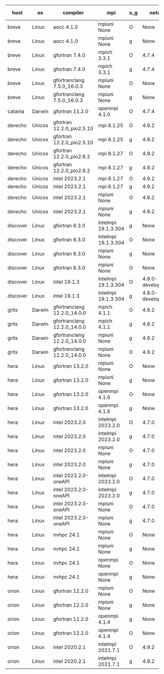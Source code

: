 

| host     | os       | compiler                              | mpi                      | o_g        | netcdf        | build       | u_pass          | u_fail          | s_pass            | s_fail            | e_pass             | e_fail             | nuopc_pass       | nuopc_fail       | artifacts link          |
|----------|----------|---------------------------------------|--------------------------|------------|---------------|-------------|-----------------|-----------------|-------------------|-------------------|--------------------|--------------------|------------------|------------------|-------------------------|
| breve | Linux | aocc 4.1.0 | mpiuni None  | O | None  | PASS | 12502 | 26 | 8 | 0 | 44 | 0 | None | None | <a href="https://github.com/esmf-org/esmf-test-artifacts/tree/8c2434bea36de4fdf9aa6ec62dd0c1ecd007fa54/develop/aocc/4.1.0/O/mpiuni/None" target="_blank">8c2434b</a> | 
| breve | Linux | aocc 4.1.0 | mpiuni None  | g | None  | PASS | 12502 | 26 | 8 | 0 | 44 | 0 | None | None | <a href="https://github.com/esmf-org/esmf-test-artifacts/tree/0a4c627419a312e44c00db596e3676081be20b9e/develop/aocc/4.1.0/g/mpiuni/None" target="_blank">0a4c627</a> | 
| breve | Linux | gfortran 7.4.0 | mpich 3.3.1  | O | 4.7.4  | PASS | 14198 | 0 | 50 | 0 | 81 | 0 | 56 | 0 | <a href="https://github.com/esmf-org/esmf-test-artifacts/tree/cbc7a61efb7bbad349a18c62eb39713f63bc0040/develop/gfortran/7.4.0/O/mpich/3.3.1" target="_blank">cbc7a61</a> | 
| breve | Linux | gfortran 7.4.0 | mpich 3.3.1  | g | 4.7.4  | PASS | None | None | None | None | None | None | None | None | <a href="https://github.com/esmf-org/esmf-test-artifacts/tree/5a5f5ac5e906a9872de16dde4f26f68c68f49780/develop/gfortran/7.4.0/g/mpich/3.3.1" target="_blank">5a5f5ac</a> | 
| breve | Linux | gfortranclang 7.5.0_16.0.3 | mpiuni None  | O | None  | PASS | 12528 | 0 | 8 | 0 | 44 | 0 | None | None | <a href="https://github.com/esmf-org/esmf-test-artifacts/tree/a50a40c538af66865578994307e1d379bf9cdb70/develop/gfortranclang/7.5.0_16.0.3/O/mpiuni/None" target="_blank">a50a40c</a> | 
| breve | Linux | gfortranclang 7.5.0_16.0.3 | mpiuni None  | g | None  | PASS | 12528 | 0 | 8 | 0 | 44 | 0 | None | None | <a href="https://github.com/esmf-org/esmf-test-artifacts/tree/1c61edfdf202c5c52880974e8365d748baab8f54/develop/gfortranclang/7.5.0_16.0.3/g/mpiuni/None" target="_blank">1c61edf</a> | 
| catania | Darwin | gfortran 11.2.0 | openmpi 4.1.0  | O | 4.7.4  | PASS | 14195 | 3 | 50 | 0 | 81 | 0 | 56 | 0 | <a href="https://github.com/esmf-org/esmf-test-artifacts/tree/1aece8df02aee59f150c40511121336b23f977a4/develop/gfortran/11.2.0/O/openmpi/4.1.0" target="_blank">1aece8d</a> | 
| derecho | Unicos | gfortran 12.2.0_pio2.5.10 | mpi 8.1.25  | O | 4.9.2  | PASS | None | None | None | None | None | None | None | None | <a href="https://github.com/esmf-org/esmf-test-artifacts/tree/d12af5d0956a36cf65651f58f8be4e81bb503248/develop/gfortran/12.2.0_pio2.5.10/O/mpi/8.1.25" target="_blank">d12af5d</a> | 
| derecho | Unicos | gfortran 12.2.0_pio2.5.10 | mpi 8.1.25  | g | 4.9.2  | PASS | None | None | None | None | None | None | None | None | <a href="https://github.com/esmf-org/esmf-test-artifacts/tree/3d169c8b30f90209dd24f773e3316b94d605b8e1/develop/gfortran/12.2.0_pio2.5.10/g/mpi/8.1.25" target="_blank">3d169c8</a> | 
| derecho | Unicos | gfortran 12.2.0_pio2.6.2 | mpi 8.1.27  | O | 4.9.2  | PASS | None | None | None | None | None | None | None | None | <a href="https://github.com/esmf-org/esmf-test-artifacts/tree/f24f2e0d533ef12ac4ba69242de18b1fbafd3a71/develop/gfortran/12.2.0_pio2.6.2/O/mpi/8.1.27" target="_blank">f24f2e0</a> | 
| derecho | Unicos | gfortran 12.2.0_pio2.6.2 | mpi 8.1.27  | g | 4.9.2  | PASS | None | None | None | None | None | None | None | None | <a href="https://github.com/esmf-org/esmf-test-artifacts/tree/bf918e45a9081345e2ea41090c2c995dea22a9b9/develop/gfortran/12.2.0_pio2.6.2/g/mpi/8.1.27" target="_blank">bf918e4</a> | 
| derecho | Unicos | intel 2023.2.1 | mpi 8.1.27  | O | 4.9.2  | PASS | None | None | None | None | None | None | None | None | <a href="https://github.com/esmf-org/esmf-test-artifacts/tree/7b77a7ed58cea5f75703efaab4c1d3eed3c7b40c/develop/intel/2023.2.1/O/mpi/8.1.27" target="_blank">7b77a7e</a> | 
| derecho | Unicos | intel 2023.2.1 | mpi 8.1.27  | g | 4.9.2  | PASS | None | None | None | None | None | None | None | None | <a href="https://github.com/esmf-org/esmf-test-artifacts/tree/65ceaa1aa3593541a474bca978cfa60c325a42d6/develop/intel/2023.2.1/g/mpi/8.1.27" target="_blank">65ceaa1</a> | 
| derecho | Unicos | intel 2023.2.1 | mpiuni None  | O | 4.9.2  | PASS | None | None | None | None | None | None | None | None | <a href="https://github.com/esmf-org/esmf-test-artifacts/tree/bb65d9fcf45f41c2e62619c4866bc9ba90fa5863/develop/intel/2023.2.1/O/mpiuni/None" target="_blank">bb65d9f</a> | 
| derecho | Unicos | intel 2023.2.1 | mpiuni None  | g | 4.9.2  | PASS | None | None | None | None | None | None | None | None | <a href="https://github.com/esmf-org/esmf-test-artifacts/tree/d8dae9fbe3fb6092070a8dbe1f883aab489fffe3/develop/intel/2023.2.1/g/mpiuni/None" target="_blank">d8dae9f</a> | 
| discover | Linux | gfortran 8.3.0 | intelmpi 19.1.3.304  | g | None  | PASS | None | None | None | None | None | None | None | None | <a href="https://github.com/esmf-org/esmf-test-artifacts/tree/d04e6a691a07f566cd5a6e3798725412531dfafa/develop/gfortran/8.3.0/g/intelmpi/19.1.3.304" target="_blank">d04e6a6</a> | 
| discover | Linux | gfortran 8.3.0 | intelmpi 19.1.3.304  | O | None  | PASS | 14183 | 15 | 50 | 0 | 81 | 0 | 56 | 0 | <a href="https://github.com/esmf-org/esmf-test-artifacts/tree/610b495addcff8106c56380fee90b2179487258c/develop/gfortran/8.3.0/O/intelmpi/19.1.3.304" target="_blank">610b495</a> | 
| discover | Linux | gfortran 8.3.0 | mpiuni None  | g | None  | PASS | None | None | None | None | None | None | None | None | <a href="https://github.com/esmf-org/esmf-test-artifacts/tree/d5a8b725649316ee84a6d39dfca78b3cbce1fbd3/develop/gfortran/8.3.0/g/mpiuni/None" target="_blank">d5a8b72</a> | 
| discover | Linux | gfortran 8.3.0 | mpiuni None  | O | None  | PASS | 12528 | 0 | 8 | 0 | 44 | 0 | None | None | <a href="https://github.com/esmf-org/esmf-test-artifacts/tree/1da208ba85e2b8187ae2542ca705e913db2816cd/develop/gfortran/8.3.0/O/mpiuni/None" target="_blank">1da208b</a> | 
| discover | Linux | intel 19.1.3 | intelmpi 19.1.3.304  | O | 4.8.0-development  | PASS | 14198 | 0 | 50 | 0 | 81 | 0 | 56 | 0 | <a href="https://github.com/esmf-org/esmf-test-artifacts/tree/d2d82c8a5419739bf2075ea47baf14a2c8350a5c/develop/intel/19.1.3/O/intelmpi/19.1.3.304" target="_blank">d2d82c8</a> | 
| discover | Linux | intel 19.1.3 | intelmpi 19.1.3.304  | g | 4.8.0-development  | PASS | None | None | None | None | None | None | None | None | <a href="https://github.com/esmf-org/esmf-test-artifacts/tree/7c8b0fa7704b308397d477e617fe8fb8a2477384/develop/intel/19.1.3/g/intelmpi/19.1.3.304" target="_blank">7c8b0fa</a> | 
| grits | Darwin | gfortranclang 12.2.0_14.0.0 | mpich 4.1.1  | O | 4.9.2  | PASS | 14197 | 1 | 50 | 0 | 81 | 0 | 44 | 12 | <a href="https://github.com/esmf-org/esmf-test-artifacts/tree/29a8a95fb7fbfc2b4b4616ca3daaab6d428bcd4c/develop/gfortranclang/12.2.0_14.0.0/O/mpich/4.1.1" target="_blank">29a8a95</a> | 
| grits | Darwin | gfortranclang 12.2.0_14.0.0 | mpich 4.1.1  | g | 4.9.2  | PASS | 14198 | 0 | 50 | 0 | 81 | 0 | 43 | 13 | <a href="https://github.com/esmf-org/esmf-test-artifacts/tree/300c5dd1a3dc1de60be6d5a66f12dd47924cba85/develop/gfortranclang/12.2.0_14.0.0/g/mpich/4.1.1" target="_blank">300c5dd</a> | 
| grits | Darwin | gfortranclang 12.2.0_14.0.0 | mpiuni None  | g | 4.9.2  | PASS | 12528 | 0 | 8 | 0 | 44 | 0 | None | None | <a href="https://github.com/esmf-org/esmf-test-artifacts/tree/ac20f590f958d1900fc6723fa80a93d39d82ee19/develop/gfortranclang/12.2.0_14.0.0/g/mpiuni/None" target="_blank">ac20f59</a> | 
| grits | Darwin | gfortranclang 12.2.0_14.0.0 | mpiuni None  | O | 4.9.2  | PASS | 12528 | 0 | 8 | 0 | 44 | 0 | None | None | <a href="https://github.com/esmf-org/esmf-test-artifacts/tree/5bdf36a44a95ce33141d8d29ae488f3e8921a48d/develop/gfortranclang/12.2.0_14.0.0/O/mpiuni/None" target="_blank">5bdf36a</a> | 
| hera | Linux | gfortran 13.2.0 | mpiuni None  | O | None  | PASS | 12528 | 0 | 8 | 0 | 44 | 0 | None | None | <a href="https://github.com/esmf-org/esmf-test-artifacts/tree/70cfb69be86ee39ee87d96ed30624653d5f4c20b/develop/gfortran/13.2.0/O/mpiuni/None" target="_blank">70cfb69</a> | 
| hera | Linux | gfortran 13.2.0 | mpiuni None  | g | None  | PASS | 12528 | 0 | 8 | 0 | 44 | 0 | None | None | <a href="https://github.com/esmf-org/esmf-test-artifacts/tree/f858b284aca1a32019d391964de93c7de3b6e23e/develop/gfortran/13.2.0/g/mpiuni/None" target="_blank">f858b28</a> | 
| hera | Linux | gfortran 13.2.0 | openmpi 4.1.6  | O | None  | PASS | None | None | None | None | None | None | None | None | <a href="https://github.com/esmf-org/esmf-test-artifacts/tree/10bfb31685b66a4268b7112ea0c7fd6ed3d088cd/develop/gfortran/13.2.0/O/openmpi/4.1.6" target="_blank">10bfb31</a> | 
| hera | Linux | gfortran 13.2.0 | openmpi 4.1.6  | g | None  | PASS | None | None | None | None | None | None | None | None | <a href="https://github.com/esmf-org/esmf-test-artifacts/tree/7981ffe0bc8cc186afed50e70d79639e343bced2/develop/gfortran/13.2.0/g/openmpi/4.1.6" target="_blank">7981ffe</a> | 
| hera | Linux | intel 2023.2.0 | intelmpi 2023.2.0  | O | 4.7.0  | PASS | None | None | None | None | None | None | None | None | <a href="https://github.com/esmf-org/esmf-test-artifacts/tree/ef45e6d4005fe7b1d919e911346971762ea12a4b/develop/intel/2023.2.0/O/intelmpi/2023.2.0" target="_blank">ef45e6d</a> | 
| hera | Linux | intel 2023.2.0 | intelmpi 2023.2.0  | g | 4.7.0  | PASS | None | None | None | None | None | None | None | None | <a href="https://github.com/esmf-org/esmf-test-artifacts/tree/b0ba5e68059b64b390b7040342abc49206e10d50/develop/intel/2023.2.0/g/intelmpi/2023.2.0" target="_blank">b0ba5e6</a> | 
| hera | Linux | intel 2023.2.0 | mpiuni None  | O | 4.7.0  | PASS | 12528 | 0 | 8 | 0 | 44 | 0 | None | None | <a href="https://github.com/esmf-org/esmf-test-artifacts/tree/0dab18d3725b8d5aa416762933466d8a38c27f99/develop/intel/2023.2.0/O/mpiuni/None" target="_blank">0dab18d</a> | 
| hera | Linux | intel 2023.2.0 | mpiuni None  | g | 4.7.0  | PASS | 12528 | 0 | 8 | 0 | 44 | 0 | None | None | <a href="https://github.com/esmf-org/esmf-test-artifacts/tree/551d262dbaa1ae1f472ec20a9b4ab08bea73f116/develop/intel/2023.2.0/g/mpiuni/None" target="_blank">551d262</a> | 
| hera | Linux | intel 2023.2.0-oneAPI | intelmpi 2023.2.0  | O | 4.7.0  | PASS | None | None | None | None | None | None | None | None | <a href="https://github.com/esmf-org/esmf-test-artifacts/tree/ecdb867937711dba2df9593743158106cdd88c23/develop/intel/2023.2.0-oneAPI/O/intelmpi/2023.2.0" target="_blank">ecdb867</a> | 
| hera | Linux | intel 2023.2.0-oneAPI | intelmpi 2023.2.0  | g | 4.7.0  | PASS | None | None | None | None | None | None | None | None | <a href="https://github.com/esmf-org/esmf-test-artifacts/tree/8ab703568a609f0e47124b4242241432aca722a0/develop/intel/2023.2.0-oneAPI/g/intelmpi/2023.2.0" target="_blank">8ab7035</a> | 
| hera | Linux | intel 2023.2.0-oneAPI | mpiuni None  | O | 4.7.0  | PASS | 12528 | 0 | 8 | 0 | 44 | 0 | None | None | <a href="https://github.com/esmf-org/esmf-test-artifacts/tree/5f412755d6309300d343ac4c695a88d3b0d95aee/develop/intel/2023.2.0-oneAPI/O/mpiuni/None" target="_blank">5f41275</a> | 
| hera | Linux | intel 2023.2.0-oneAPI | mpiuni None  | g | 4.7.0  | PASS | 12528 | 0 | 8 | 0 | 44 | 0 | None | None | <a href="https://github.com/esmf-org/esmf-test-artifacts/tree/0d052d51eae7e0b5f1dc603d5497b311b44e952e/develop/intel/2023.2.0-oneAPI/g/mpiuni/None" target="_blank">0d052d5</a> | 
| hera | Linux | nvhpc 24.1 | mpiuni None  | O | None  | PASS | None | None | None | None | None | None | None | None | <a href="https://github.com/esmf-org/esmf-test-artifacts/tree/94060d1c208fc977074b106bf0ca6cc0e92ead78/develop/nvhpc/24.1/O/mpiuni/None" target="_blank">94060d1</a> | 
| hera | Linux | nvhpc 24.1 | mpiuni None  | g | None  | PASS | None | None | None | None | None | None | None | None | <a href="https://github.com/esmf-org/esmf-test-artifacts/tree/fbda3aeed12fb4eeead9b2f35afddc115e162a8e/develop/nvhpc/24.1/g/mpiuni/None" target="_blank">fbda3ae</a> | 
| hera | Linux | nvhpc 24.1 | openmpi None  | O | None  | PASS | None | None | None | None | None | None | None | None | <a href="https://github.com/esmf-org/esmf-test-artifacts/tree/3e1c1afbd5383192841b38065f5ba009d224f12e/develop/nvhpc/24.1/O/openmpi/None" target="_blank">3e1c1af</a> | 
| hera | Linux | nvhpc 24.1 | openmpi None  | g | None  | PASS | None | None | None | None | None | None | None | None | <a href="https://github.com/esmf-org/esmf-test-artifacts/tree/a931390b2935260df9d23c8b1a0076f579fec992/develop/nvhpc/24.1/g/openmpi/None" target="_blank">a931390</a> | 
| orion | Linux | gfortran 12.2.0 | mpiuni None  | O | None  | PASS | None | None | None | None | None | None | None | None | <a href="https://github.com/esmf-org/esmf-test-artifacts/tree/301bc7247a234edabeacd461de9ea1772ccec3fe/develop/gfortran/12.2.0/O/mpiuni/None" target="_blank">301bc72</a> | 
| orion | Linux | gfortran 12.2.0 | mpiuni None  | g | None  | PASS | None | None | None | None | None | None | None | None | <a href="https://github.com/esmf-org/esmf-test-artifacts/tree/578f7f2c45f5345a168ee823d5461f1b452e1ed4/develop/gfortran/12.2.0/g/mpiuni/None" target="_blank">578f7f2</a> | 
| orion | Linux | gfortran 12.2.0 | openmpi 4.1.4  | g | None  | PASS | None | None | None | None | None | None | None | None | <a href="https://github.com/esmf-org/esmf-test-artifacts/tree/25906fd47ac44a4c71f3dc9f893a00c721173923/develop/gfortran/12.2.0/g/openmpi/4.1.4" target="_blank">25906fd</a> | 
| orion | Linux | gfortran 12.2.0 | openmpi 4.1.4  | O | None  | PASS | None | None | None | None | None | None | None | None | <a href="https://github.com/esmf-org/esmf-test-artifacts/tree/97b63f764a6b1ad6790e989e6a669a010745a99f/develop/gfortran/12.2.0/O/openmpi/4.1.4" target="_blank">97b63f7</a> | 
| orion | Linux | intel 2020.2.1 | intelmpi 2021.7.1  | O | 4.9.2  | PASS | None | None | None | None | None | None | None | None | <a href="https://github.com/esmf-org/esmf-test-artifacts/tree/b715ae581122f6c0c4571c2c8c6fbf3ba02a4a57/develop/intel/2020.2.1/O/intelmpi/2021.7.1" target="_blank">b715ae5</a> | 
| orion | Linux | intel 2020.2.1 | intelmpi 2021.7.1  | g | 4.9.2  | PASS | None | None | None | None | None | None | None | None | <a href="https://github.com/esmf-org/esmf-test-artifacts/tree/f9af9c7ca92d1aed0c78eea29c8b406a3ef9a9b7/develop/intel/2020.2.1/g/intelmpi/2021.7.1" target="_blank">f9af9c7</a> | 
